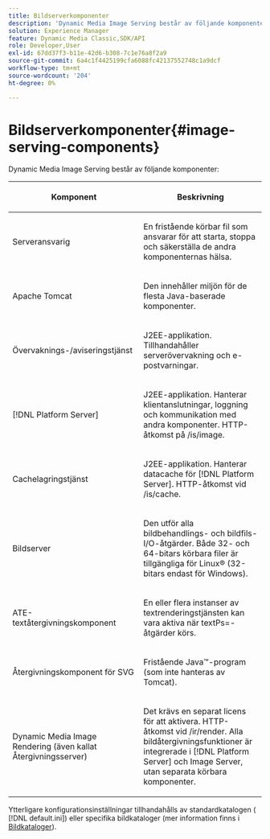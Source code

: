 ```yaml
---
title: Bildserverkomponenter
description: 'Dynamic Media Image Serving består av följande komponenter: '
solution: Experience Manager
feature: Dynamic Media Classic,SDK/API
role: Developer,User
exl-id: 67dd37f3-b11e-42d6-b308-7c1e76a8f2a9
source-git-commit: 6a4c1f4425199cfa6088fc42137552748c1a9dcf
workflow-type: tm+mt
source-wordcount: '204'
ht-degree: 0%

---
```


# Bildserverkomponenter{#image-serving-components}

Dynamic Media Image Serving består av följande komponenter:

<table id="table_534AF33FE5C4453EACAE0DF35E8E3B63"> 
 <thead> 
  <tr> 
   <th colname="col1" class="entry"> <p>Komponent </p> </th> 
   <th colname="col2" class="entry"> <p>Beskrivning </p> </th> 
  </tr>
 </thead>
 <tbody> 
  <tr> 
   <td colname="col1"> <p>Serveransvarig </p> </td> 
   <td colname="col2"> <p>En fristående körbar fil som ansvarar för att starta, stoppa och säkerställa de andra komponenternas hälsa. </p> </td> 
  </tr> 
  <tr> 
   <td colname="col1"> <p>Apache Tomcat </p> </td> 
   <td colname="col2"> <p>Den innehåller miljön för de flesta Java-baserade komponenter. </p> </td> 
  </tr> 
  <tr> 
   <td colname="col1"> <p>Övervaknings-/aviseringstjänst </p> </td> 
   <td colname="col2"> <p>J2EE-applikation. Tillhandahåller serverövervakning och e-postvarningar. </p> </td> 
  </tr> 
  <tr> 
   <td colname="col1"> <p>[!DNL Platform Server] </p> </td> 
   <td colname="col2"> <p>J2EE-applikation. Hanterar klientanslutningar, loggning och kommunikation med andra komponenter. HTTP-åtkomst på <span class="filepath"> /is/image</span>. </p> </td> 
  </tr> 
  <tr> 
   <td colname="col1"> <p>Cachelagringstjänst </p> </td> 
   <td colname="col2"> <p>J2EE-applikation. Hanterar datacache för [!DNL Platform Server]. HTTP-åtkomst vid /is/cache. </p> </td> 
  </tr> 
  <tr> 
   <td colname="col1"> <p>Bildserver </p> </td> 
   <td colname="col2"> <p>Den utför alla bildbehandlings- och bildfils-I/O-åtgärder. Både 32- och 64-bitars körbara filer är tillgängliga för Linux® (32-bitars endast för Windows). </p> </td> 
  </tr> 
  <tr> 
   <td colname="col1"> <p>ATE-textåtergivningskomponent </p> </td> 
   <td colname="col2"> <p>En eller flera instanser av textrenderingstjänsten kan vara aktiva när <span class="codeph"> textPs=</span>-åtgärder körs. </p> </td> 
  </tr> 
  <tr> 
   <td colname="col1"> <p>Återgivningskomponent för SVG </p> </td> 
   <td colname="col2"> <p>Fristående Java™-program (som inte hanteras av Tomcat). </p> </td> 
  </tr> 
  <tr> 
   <td colname="col1"> <p>Dynamic Media Image Rendering (även kallat Återgivningsserver) </p> </td> 
   <td colname="col2"> <p>Det krävs en separat licens för att aktivera. HTTP-åtkomst vid <span class="filepath"> /ir/render</span>. Alla bildåtergivningsfunktioner är integrerade i [!DNL Platform Server] och Image Server, utan separata körbara komponenter. </p> </td> 
  </tr> 
 </tbody> 
</table>

Ytterligare konfigurationsinställningar tillhandahålls av standardkatalogen ( [!DNL default.ini]) eller specifika bildkataloger (mer information finns i [Bildkataloger](../../is-api/image-catalog/image-serving-api-ref/c-image-catalog-reference/c-overview/c-overview.md#concept-9ce2b6a133de45f783e95cabc5810ac3)).
